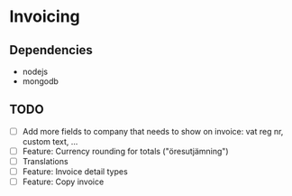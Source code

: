 # Invoicing
## Dependencies
* nodejs
* mongodb

## TODO
- [ ] Add more fields to company that needs to show on invoice: vat reg nr, custom text, ...
- [ ] Feature: Currency rounding for totals ("öresutjämning")
- [ ] Translations
- [ ] Feature: Invoice detail types
- [ ] Feature: Copy invoice
